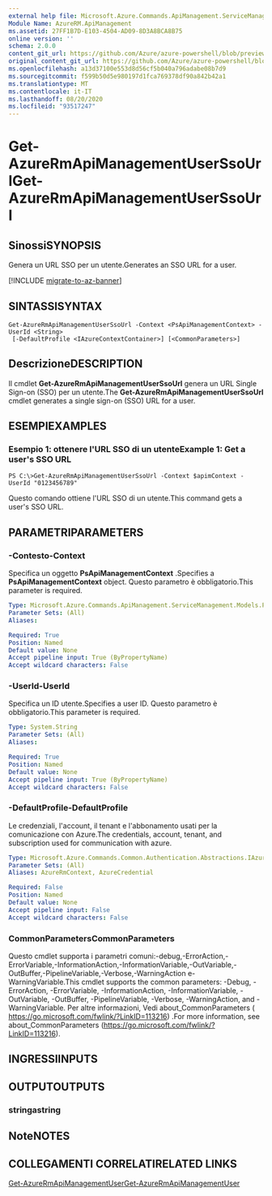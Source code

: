 ```yaml
---
external help file: Microsoft.Azure.Commands.ApiManagement.ServiceManagement.dll-Help.xml
Module Name: AzureRM.ApiManagement
ms.assetid: 27FF1B7D-E103-4504-AD09-8D3A8BCA8B75
online version: ''
schema: 2.0.0
content_git_url: https://github.com/Azure/azure-powershell/blob/preview/src/ResourceManager/ApiManagement/Commands.ApiManagement/help/Get-AzureRmApiManagementUserSsoUrl.md
original_content_git_url: https://github.com/Azure/azure-powershell/blob/preview/src/ResourceManager/ApiManagement/Commands.ApiManagement/help/Get-AzureRmApiManagementUserSsoUrl.md
ms.openlocfilehash: a13d37100e553d8d56cf5b040a796adabe08b7d9
ms.sourcegitcommit: f599b50d5e980197d1fca769378df90a842b42a1
ms.translationtype: MT
ms.contentlocale: it-IT
ms.lasthandoff: 08/20/2020
ms.locfileid: "93517247"
---
```

# <span data-ttu-id="ba30d-101">Get-AzureRmApiManagementUserSsoUrl</span><span class="sxs-lookup"><span data-stu-id="ba30d-101">Get-AzureRmApiManagementUserSsoUrl</span></span>

## <span data-ttu-id="ba30d-102">Sinossi</span><span class="sxs-lookup"><span data-stu-id="ba30d-102">SYNOPSIS</span></span>
<span data-ttu-id="ba30d-103">Genera un URL SSO per un utente.</span><span class="sxs-lookup"><span data-stu-id="ba30d-103">Generates an SSO URL for a user.</span></span>

[!INCLUDE [migrate-to-az-banner](../../includes/migrate-to-az-banner.md)]

## <span data-ttu-id="ba30d-104">SINTASSI</span><span class="sxs-lookup"><span data-stu-id="ba30d-104">SYNTAX</span></span>

```
Get-AzureRmApiManagementUserSsoUrl -Context <PsApiManagementContext> -UserId <String>
 [-DefaultProfile <IAzureContextContainer>] [<CommonParameters>]
```

## <span data-ttu-id="ba30d-105">Descrizione</span><span class="sxs-lookup"><span data-stu-id="ba30d-105">DESCRIPTION</span></span>
<span data-ttu-id="ba30d-106">Il cmdlet **Get-AzureRmApiManagementUserSsoUrl** genera un URL Single Sign-on (SSO) per un utente.</span><span class="sxs-lookup"><span data-stu-id="ba30d-106">The **Get-AzureRmApiManagementUserSsoUrl** cmdlet generates a single sign-on (SSO) URL for a user.</span></span>

## <span data-ttu-id="ba30d-107">ESEMPI</span><span class="sxs-lookup"><span data-stu-id="ba30d-107">EXAMPLES</span></span>

### <span data-ttu-id="ba30d-108">Esempio 1: ottenere l'URL SSO di un utente</span><span class="sxs-lookup"><span data-stu-id="ba30d-108">Example 1: Get a user's SSO URL</span></span>
```
PS C:\>Get-AzureRmApiManagementUserSsoUrl -Context $apimContext -UserId "0123456789"
```

<span data-ttu-id="ba30d-109">Questo comando ottiene l'URL SSO di un utente.</span><span class="sxs-lookup"><span data-stu-id="ba30d-109">This command gets a user's SSO URL.</span></span>

## <span data-ttu-id="ba30d-110">PARAMETRI</span><span class="sxs-lookup"><span data-stu-id="ba30d-110">PARAMETERS</span></span>

### <span data-ttu-id="ba30d-111">-Contesto</span><span class="sxs-lookup"><span data-stu-id="ba30d-111">-Context</span></span>
<span data-ttu-id="ba30d-112">Specifica un oggetto **PsApiManagementContext** .</span><span class="sxs-lookup"><span data-stu-id="ba30d-112">Specifies a **PsApiManagementContext** object.</span></span>
<span data-ttu-id="ba30d-113">Questo parametro è obbligatorio.</span><span class="sxs-lookup"><span data-stu-id="ba30d-113">This parameter is required.</span></span>

```yaml
Type: Microsoft.Azure.Commands.ApiManagement.ServiceManagement.Models.PsApiManagementContext
Parameter Sets: (All)
Aliases: 

Required: True
Position: Named
Default value: None
Accept pipeline input: True (ByPropertyName)
Accept wildcard characters: False
```

### <span data-ttu-id="ba30d-114">-UserId</span><span class="sxs-lookup"><span data-stu-id="ba30d-114">-UserId</span></span>
<span data-ttu-id="ba30d-115">Specifica un ID utente.</span><span class="sxs-lookup"><span data-stu-id="ba30d-115">Specifies a user ID.</span></span>
<span data-ttu-id="ba30d-116">Questo parametro è obbligatorio.</span><span class="sxs-lookup"><span data-stu-id="ba30d-116">This parameter is required.</span></span>

```yaml
Type: System.String
Parameter Sets: (All)
Aliases: 

Required: True
Position: Named
Default value: None
Accept pipeline input: True (ByPropertyName)
Accept wildcard characters: False
```

### <span data-ttu-id="ba30d-117">-DefaultProfile</span><span class="sxs-lookup"><span data-stu-id="ba30d-117">-DefaultProfile</span></span>
<span data-ttu-id="ba30d-118">Le credenziali, l'account, il tenant e l'abbonamento usati per la comunicazione con Azure.</span><span class="sxs-lookup"><span data-stu-id="ba30d-118">The credentials, account, tenant, and subscription used for communication with azure.</span></span>

```yaml
Type: Microsoft.Azure.Commands.Common.Authentication.Abstractions.IAzureContextContainer
Parameter Sets: (All)
Aliases: AzureRmContext, AzureCredential

Required: False
Position: Named
Default value: None
Accept pipeline input: False
Accept wildcard characters: False
```

### <span data-ttu-id="ba30d-119">CommonParameters</span><span class="sxs-lookup"><span data-stu-id="ba30d-119">CommonParameters</span></span>
<span data-ttu-id="ba30d-120">Questo cmdlet supporta i parametri comuni:-debug,-ErrorAction,-ErrorVariable,-InformationAction,-InformationVariable,-OutVariable,-OutBuffer,-PipelineVariable,-Verbose,-WarningAction e-WarningVariable.</span><span class="sxs-lookup"><span data-stu-id="ba30d-120">This cmdlet supports the common parameters: -Debug, -ErrorAction, -ErrorVariable, -InformationAction, -InformationVariable, -OutVariable, -OutBuffer, -PipelineVariable, -Verbose, -WarningAction, and -WarningVariable.</span></span> <span data-ttu-id="ba30d-121">Per altre informazioni, Vedi about_CommonParameters ( https://go.microsoft.com/fwlink/?LinkID=113216) .</span><span class="sxs-lookup"><span data-stu-id="ba30d-121">For more information, see about_CommonParameters (https://go.microsoft.com/fwlink/?LinkID=113216).</span></span>

## <span data-ttu-id="ba30d-122">INGRESSI</span><span class="sxs-lookup"><span data-stu-id="ba30d-122">INPUTS</span></span>

## <span data-ttu-id="ba30d-123">OUTPUT</span><span class="sxs-lookup"><span data-stu-id="ba30d-123">OUTPUTS</span></span>

### <span data-ttu-id="ba30d-124">stringa</span><span class="sxs-lookup"><span data-stu-id="ba30d-124">string</span></span>

## <span data-ttu-id="ba30d-125">Note</span><span class="sxs-lookup"><span data-stu-id="ba30d-125">NOTES</span></span>

## <span data-ttu-id="ba30d-126">COLLEGAMENTI CORRELATI</span><span class="sxs-lookup"><span data-stu-id="ba30d-126">RELATED LINKS</span></span>

[<span data-ttu-id="ba30d-127">Get-AzureRmApiManagementUser</span><span class="sxs-lookup"><span data-stu-id="ba30d-127">Get-AzureRmApiManagementUser</span></span>](./Get-AzureRmApiManagementUser.md)


